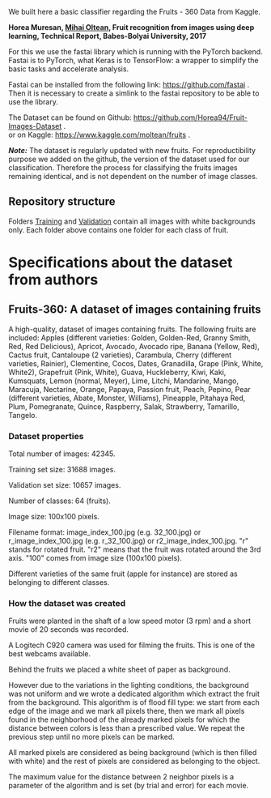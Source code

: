 We built here a basic classifier regarding the Fruits - 360 Data from Kaggle.

**Horea Muresan, [Mihai Oltean](https://mihaioltean.github.io), Fruit recognition from images using deep learning, Technical Report, Babes-Bolyai University, 2017**

For this we use the fastai library which is running with the PyTorch backend. Fastai is to PyTorch, what Keras is to TensorFlow: a wrapper to simplify the basic tasks and accelerate analysis.

Fastai can be installed from the following link: https://github.com/fastai . 
Then it is necessary to create a simlink to the fastai repository to be able to use the library.

The Dataset can be found on Github: 
https://github.com/Horea94/Fruit-Images-Dataset .  
or on Kaggle:
https://www.kaggle.com/moltean/fruits .

__*Note:*__ The dataset is regularly updated with new fruits. For reproductibility purpose we added on the github, the version of the dataset used for our classification.
Therefore the process for classifying the fruits images remaining identical, and is not dependent on the number of image classes.

## Repository structure ##

Folders [Training](https://github.com/Chtchou/Fruit-Images-Dataset/tree/master/data/Training) and [Validation](https://github.com/Chtchou/Fruit-Images-Dataset/tree/master/data/Validation) contain all images with white backgrounds only.
Each folder above contains one folder for each class of fruit.

# Specifications about the dataset from authors #

## Fruits-360: A dataset of images containing fruits ##

A high-quality, dataset of images containing fruits. The following fruits are included: 
Apples (different varieties: Golden, Golden-Red, Granny Smith, Red, Red Delicious), Apricot, Avocado, Avocado ripe, Banana (Yellow, Red), Cactus fruit, Cantaloupe (2 varieties), Carambula, Cherry (different varieties, Rainier), Clementine, Cocos, Dates, Granadilla, Grape (Pink, White, White2), Grapefruit (Pink, White), Guava, Huckleberry, Kiwi, Kaki, Kumsquats, Lemon (normal, Meyer), Lime, Litchi, Mandarine, Mango, Maracuja, Nectarine, Orange, Papaya, Passion fruit, Peach, Pepino, Pear (different varieties, Abate, Monster, Williams), Pineapple, Pitahaya Red, Plum, Pomegranate, Quince, Raspberry, Salak, Strawberry, Tamarillo, Tangelo.

### Dataset properties ###

Total number of images: 42345.

Training set size: 31688 images.

Validation set size: 10657 images.

Number of classes: 64 (fruits).

Image size: 100x100 pixels.

Filename format: image_index_100.jpg (e.g. 32_100.jpg) or r_image_index_100.jpg (e.g. r_32_100.jpg) or r2_image_index_100.jpg. "r" stands for rotated fruit. "r2" means that the fruit was rotated around the 3rd axis. "100" comes from image size (100x100 pixels).

Different varieties of the same fruit (apple for instance) are stored as belonging to different classes.

### How the dataset was created ###

Fruits were planted in the shaft of a low speed motor (3 rpm) and a short movie of 20 seconds was recorded. 

A Logitech C920 camera was used for filming the fruits. This is one of the best webcams available.

Behind the fruits we placed a white sheet of paper as background. 

However due to the variations in the lighting conditions, the background was not uniform and we wrote a dedicated algorithm which extract the fruit from the background. This algorithm is of flood fill type: 
we start from each edge of the image and we mark all pixels there, then we mark all pixels found in the neighborhood of the already marked pixels for which the distance between colors is less than a prescribed value. We repeat the previous step until no more pixels can be marked.

All marked pixels are considered as being background (which is then filled with white) and the rest of pixels are considered as belonging to the object.

The maximum value for the distance between 2 neighbor pixels is a parameter of the algorithm and is set (by trial and error) for each movie.
